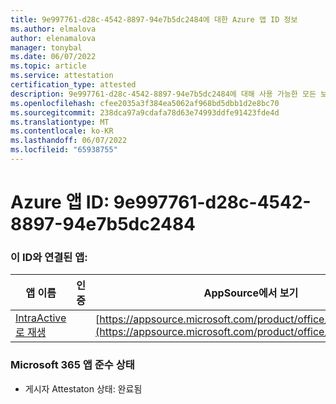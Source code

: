 ```yaml
---
title: 9e997761-d28c-4542-8897-94e7b5dc2484에 대한 Azure 앱 ID 정보
ms.author: elmalova
author: elenamalova
manager: tonybal
ms.date: 06/07/2022
ms.topic: article
ms.service: attestation
certification_type: attested
description: 9e997761-d28c-4542-8897-94e7b5dc2484에 대해 사용 가능한 모든 보안 및 규정 준수 정보입니다.
ms.openlocfilehash: cfee2035a3f384ea5062af968bd5dbb1d2e8bc70
ms.sourcegitcommit: 238dca97a9cdafa78d63e74993ddfe91423fde4d
ms.translationtype: MT
ms.contentlocale: ko-KR
ms.lasthandoff: 06/07/2022
ms.locfileid: "65938755"
---
```

# <a name="azure-app-id-9e997761-d28c-4542-8897-94e7b5dc2484"></a>Azure 앱 ID: 9e997761-d28c-4542-8897-94e7b5dc2484


### <a name="apps-associated-with-this-id"></a>이 ID와 연결된 앱:
| **앱 이름** | **인증** | **AppSource에서 보기** |
|--------------|---------------|-----------------------|
| [IntraActive로 재생](../forward/WA200004169.md) |  | [https://appsource.microsoft.com/product/office/WA200004169](https://appsource.microsoft.com/product/office/WA200004169) |

### <a name="microsoft-365-app-compliance-status"></a>Microsoft 365 앱 준수 상태
- 게시자 Attestaton 상태: 완료됨
